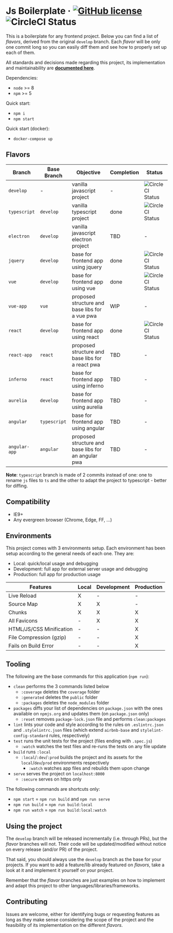 # Js Boilerplate &middot; [![GitHub license](https://img.shields.io/badge/license-MIT-blue.svg)](https://opensource.org/licenses/MIT) ![CircleCI Status](https://circleci.com/gh/tiagomapmarques/js-boilerplate.svg?style=shield&circle-token=a1853ef566db72f165f70b008b5929d5978f2bcd)
This is a boilerplate for any frontend project. Below you can find a list of
_flavors_, derived from the original `develop` branch. Each _flavor_ will be
only one commit long so you can easily diff them and see how to properly set up
each of them.

All standards and decisions made regarding this project, its implementation and
maintainability are **[documented here](STANDARDS.md)**.

Dependencies:
- `node` >= 8
- `npm` >= 5

Quick start:
- `npm i`
- `npm start`

Quick start (docker):
- `docker-compose up`

## Flavors
| Branch | Base Branch | Objective | Completion | Status |
| ------ | ------ | ------ | ------ | ------ |
| `develop` | - | vanilla javascript project | - | ![CircleCI Status](https://circleci.com/gh/tiagomapmarques/js-boilerplate.svg?style=shield&circle-token=a1853ef566db72f165f70b008b5929d5978f2bcd) |
| `typescript` | `develop` | vanilla typescript project | done | ![CircleCI Status](https://circleci.com/gh/tiagomapmarques/js-boilerplate/tree/typescript.svg?style=shield&circle-token=a1853ef566db72f165f70b008b5929d5978f2bcd) |
| `electron` | `develop` | vanilla javascript electron project | TBD | - |
| `jquery` | `develop` | base for frontend app using jquery | done | ![CircleCI Status](https://circleci.com/gh/tiagomapmarques/js-boilerplate/tree/jquery.svg?style=shield&circle-token=a1853ef566db72f165f70b008b5929d5978f2bcd) |
| `vue` | `develop` | base for frontend app using vue | done | ![CircleCI Status](https://circleci.com/gh/tiagomapmarques/js-boilerplate/tree/vue.svg?style=shield&circle-token=a1853ef566db72f165f70b008b5929d5978f2bcd) |
| `vue-app` | `vue` | proposed structure and base libs for a vue pwa | WIP | - |
| `react` | `develop` | base for frontend app using react | done | ![CircleCI Status](https://circleci.com/gh/tiagomapmarques/js-boilerplate/tree/react.svg?style=shield&circle-token=a1853ef566db72f165f70b008b5929d5978f2bcd) |
| `react-app` | `react` | proposed structure and base libs for a react pwa | TBD | - |
| `inferno` | `react` | base for frontend app using inferno | TBD | - |
| `aurelia` | `develop` | base for frontend app using aurelia | TBD | - |
| `angular` | `typescript` | base for frontend app using angular | TBD | - |
| `angular-app` | `angular` | proposed structure and base libs for an angular pwa | TBD | - |

**Note**: `typescript` branch is made of 2 commits instead of one: one to rename
`js` files to `ts` and the other to adapt the project to typescript - better for
diffing.

## Compatibility
- IE9+
- Any evergreen browser (Chrome, Edge, FF, ...)

## Environments
This project comes with 3 environments setup. Each environment has been setup
according to the general needs of each one. They are:
- Local: quick/local usage and debugging
- Development: full app for external server usage and debugging
- Production: full app for production usage

| Features | Local | Development | Production |
| ------ | ------ | ------ | ------ |
| Live Reload | X | - | - |
| Source Map | X | X | - |
| Chunks | X | X | X |
| All Favicons | - | X | X |
| HTML/JS/CSS Minification | - | - | X |
| File Compression (gzip) | - | - | X |
| Fails on Build Error | - | - | X |

## Tooling
The following are the base commands for this application (`npm run`):
- `clean` performs the 3 commands listed below
  - `:coverage` deletes the `coverage` folder
  - `:generated` deletes the `public` folder
  - `:packages` deletes the `node_modules` folder
- `packages` diffs your list of dependencies on `package.json` with the ones
available on `npmjs.org` and updates them (on `package.json` only)
  - `:reset` removes `package-lock.json` file and performs `clean:packages`
- `lint` lints your code and style according to the rules on `.eslintrc.json`
and `.stylelintrc.json` files (which extend `airbnb-base` and
`stylelint-config-standard` rules, respectively)
- `test` runs the unit tests for the project (files ending with `.spec.js`)
  - `:watch` watches the test files and re-runs the tests on any file update
- `build` runs `:local`
  - `:local`/`:dev`/`:prod` builds the project and its assets for the
    `local`/`dev`/`prod` environments respectively
    - `:watch` watches app files and rebuilds them upon change
- `serve` serves the project on `localhost:8000`
  - `:secure` serves on https only

The following commands are shortcuts only:
- `npm start` = `npm run build` and `npm run serve`
- `npm run build` = `npm run build:local`
- `npm run watch` = `npm run build:local:watch`

## Using the project
The `develop` branch will be released incrementally (i.e. through PRs), but the
_flavor_ branches will not. Their code will be updated/modified without
notice on every release (and/or PR) of the project.

That said, you should always use the `develop` branch as the base for your
projects. If you want to add a feature/lib already featured on _flavors_,
take a look at it and implement it yourself on your project.

Remember that the _flavor_ branches are just examples on how to implement and
adapt this project to other languages/libraries/frameworks.

## Contributing
Issues are welcome, either for identifying bugs or requesting features as long
as they make sense considering the scope of the project and the feasibility of
its implementation on the different _flavors_.
